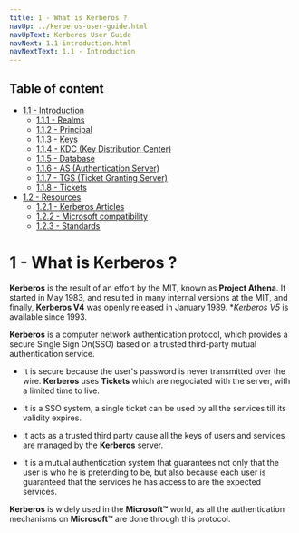 ```yaml
---
title: 1 - What is Kerberos ?
navUp: ../kerberos-user-guide.html
navUpText: Kerberos User Guide
navNext: 1.1-introduction.html
navNextText: 1.1 - Introduction
---
```


## Table of content

* [1.1 - Introduction](1.1-introduction.html)
    * [1.1.1 - Realms](1.1.1-realms.html)
    * [1.1.2 - Principal](1.1.2-Principals.html)
    * [1.1.3 - Keys](1.1.3-keys.html)
    * [1.1.4 - KDC (Key Distribution Center)](1.1.4-kdc.html)
    * [1.1.5 - Database](1.1.5-database.html)
    * [1.1.6 - AS (Authentication Server)](1.1.6-as.html)
    * [1.1.7 - TGS (Ticket Granting Server)](1.1.7-tgs.html)
    * [1.1.8 - Tickets](1.1.8-tickets.html)
* [1.2 - Resources](1.2-resources.html)
    * [1.2.1 - Kerberos Articles](1.2.1-kerberos-articles.html)
    * [1.2.2 - Microsoft compatibility](1.2.2-microsoft-compatibility.html)
    * [1.2.3 - Standards](1.2.3-standards.html)

# 1 - What is Kerberos ?

**Kerberos** is the result of an effort by the MIT, known as **Project Athena**. It started in May 1983, and resulted in many internal versions at the MIT, and finally, **Kerberos V4** was openly released in January 1989. **Kerberos V5* is available since 1993.

**Kerberos** is a computer network authentication protocol, which provides a secure Single Sign On(SSO) based on a trusted third-party mutual authentication service.

* It is secure because the user's password is never transmitted over the wire. **Kerberos** uses **Tickets** which are negociated with the server, with a limited time to live.

* It is a SSO system, a single ticket can be used by all the services till its validity expires.

* It acts as a trusted third party cause all the keys of users and services are managed by the **Kerberos** server. 

* It is a mutual authentication system that guarantees not only that the user is who he is pretending to be, but also because each user is guaranteed that the services he has access to are the expected services.

**Kerberos** is widely used in the **Microsoft&trade;** world, as all the authentication mechanisms on **Microsoft&trade;** are done through this protocol.
